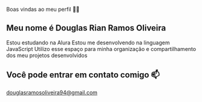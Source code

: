 Boas vindas ao meu perfil 💙💙
## Meu nome é Douglas Rian Ramos Oliveira

Estou estudando na Alura
Estou me desenvolvendo na linguagem JavaScript
Utilizo esse espaço para minha organização e compartilhamento dos meu projetos desenvolvidos
## Você pode entrar em contato comigo 📫
douglasramosoliveira94@gmail.com

